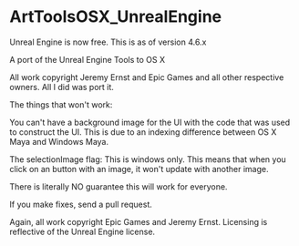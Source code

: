 # ArtToolsOSX_UnrealEngine

Unreal Engine is now free. This is as of version 4.6.x

A port of the Unreal Engine Tools to OS X

All work copyright Jeremy Ernst and Epic Games and all other respective owners.
All I did was port it.


The things that won't work: 

You can't have a background image for the UI with the code that was used to construct the UI. This is due to an indexing difference between OS X Maya and Windows Maya. 

The selectionImage flag: This is windows only. This means that when you click on an button with an image, it won't 
update with another image.

There is literally NO guarantee this will work for everyone.

If you make fixes, send a pull request.

Again, all work copyright Epic Games and Jeremy Ernst. Licensing is reflective of the Unreal Engine license. 
